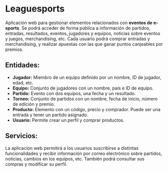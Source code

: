 # Leaguesports

Aplicación web para gestionar elementos relacionados con __eventos de e-sports__. Se podrá acceder de forma pública a información de partidos, entradas, resultados, eventos, jugadores y equipos, noticias sobre eventos y juegos, merchandising, etc. Cada usuario podrá comprar entradas y merchandising, y realizar apuestas con las que ganar puntos canjeables por premios.

## Entidades:

- __Jugador:__ Miembro de un equipo definido por un nombre, ID de jugador, edad, etc.
- __Equipo:__ Conjunto de jugadores con un nombre, país e ID de equipo.
- __Partido:__ Evento con dos equipos, una fecha y un resultado.
- __Torneo:__ Conjunto de partidos con un nombre, fecha de inicio, número de edición y premio.
- __Producto:__ Elemento con un código, precio y comprador. Puede ser una entrada y tener un partido asignado.
- __Usuario:__ Permite crear un perfil y comprar productos.

## Servicios:

La aplicación web permitirá a los usuarios suscribirse a distintas funcionalidades y recibir información por correo electrónico sobre partidos, noticias, cambios en los equipos, etc. También podrá consultar sus compras y modificar su perfil. 

